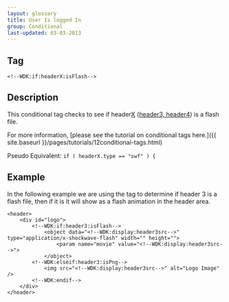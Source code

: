 ```yaml
---
layout: glossary
title: User Is logged In
group: Conditional
last-updated: 03-03-2013
---
```



## Tag

`<!--WDK:if:headerX:isFlash-->`

## Description

This conditional tag checks to see if header<span style="text-decoration: underline;">X</span> (<a href="#" target="_blank">header3, header4</a>) is a flash file.

For more information, [please see the tutorial on conditional tags here.]({{ site.baseurl }}/pages/tutorials/12conditional-tags.html)

Pseudo Equivalent:
`if ( headerX.type == "swf" ) {`

## Example
In the following example we are using the tag to determine if header 3 is a flash file, then if it is it will show as a flash animation in the header area.


~~~
<header>
	<div id="logo">
		<!--WDK:if:header3:isFlash-->
			<object data="<!--WDK:display:header3src-->" type="application/x-shockwave-flash" width="" height="">
				<param name="movie" value="<!--WDK:display:header3src-->">
			</object>
		<!--WDK:elseif:header3:isPng-->
			<img src="<!--WDK:display:header3src-->" alt="Logo Image" />
		<!--WDK:endif-->
	</div>
</header>
~~~
